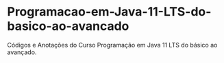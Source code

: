 # Programacao-em-Java-11-LTS-do-basico-ao-avancado
Códigos e Anotações do Curso Programação em Java 11 LTS do básico ao avançado.
